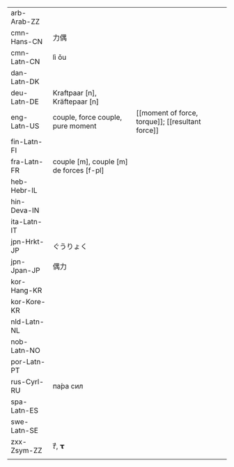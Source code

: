 | | | |
|-|-|-|
| arb-Arab-ZZ |  |  |
| cmn-Hans-CN | 力偶 |  |
| cmn-Latn-CN | lì ǒu |  |
| dan-Latn-DK |  |  |
| deu-Latn-DE | Kraftpaar [n], Kräftepaar [n] |  |
| eng-Latn-US | couple, force couple, pure moment | [[moment of force, torque]]; [[resultant force]] |
| fin-Latn-FI |  |  |
| fra-Latn-FR | couple [m], couple [m] de forces [f-pl] |  |
| heb-Hebr-IL |  |  |
| hin-Deva-IN |  |  |
| ita-Latn-IT |  |  |
| jpn-Hrkt-JP | ぐうりょく |  |
| jpn-Jpan-JP | 偶力 |  |
| kor-Hang-KR |  |  |
| kor-Kore-KR |  |  |
| nld-Latn-NL |  |  |
| nob-Latn-NO |  |  |
| por-Latn-PT |  |  |
| rus-Cyrl-RU | па́ра сил |  |
| spa-Latn-ES |  |  |
| swe-Latn-SE |  |  |
| zxx-Zsym-ZZ | 𝜏⃗, 𝞃 |  |
|  |  |  |
